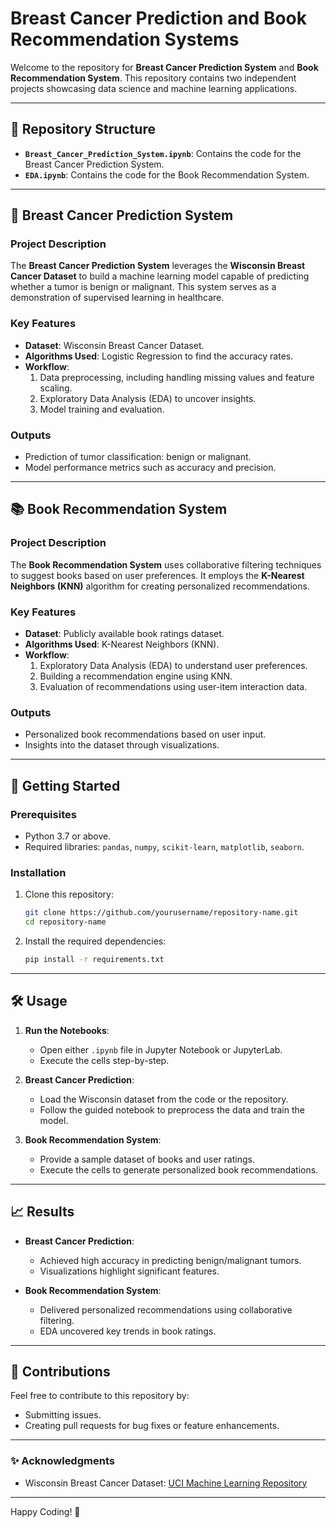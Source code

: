 # Breast Cancer Prediction and Book Recommendation Systems

Welcome to the repository for **Breast Cancer Prediction System** and **Book Recommendation System**. This repository contains two independent projects showcasing data science and machine learning applications.

---

## 📂 Repository Structure

- **`Breast_Cancer_Prediction_System.ipynb`**: Contains the code for the Breast Cancer Prediction System.
- **`EDA.ipynb`**: Contains the code for the Book Recommendation System.

---

## 🧪 Breast Cancer Prediction System

### Project Description
The **Breast Cancer Prediction System** leverages the **Wisconsin Breast Cancer Dataset** to build a machine learning model capable of predicting whether a tumor is benign or malignant. This system serves as a demonstration of supervised learning in healthcare.

### Key Features
- **Dataset**: Wisconsin Breast Cancer Dataset.
- **Algorithms Used**: Logistic Regression to find the accuracy rates.
- **Workflow**:
  1. Data preprocessing, including handling missing values and feature scaling.
  2. Exploratory Data Analysis (EDA) to uncover insights.
  3. Model training and evaluation.

### Outputs
- Prediction of tumor classification: benign or malignant.
- Model performance metrics such as accuracy and precision.

---

## 📚 Book Recommendation System

### Project Description
The **Book Recommendation System** uses collaborative filtering techniques to suggest books based on user preferences. It employs the **K-Nearest Neighbors (KNN)** algorithm for creating personalized recommendations.

### Key Features
- **Dataset**: Publicly available book ratings dataset.
- **Algorithms Used**: K-Nearest Neighbors (KNN).
- **Workflow**:
  1. Exploratory Data Analysis (EDA) to understand user preferences.
  2. Building a recommendation engine using KNN.
  3. Evaluation of recommendations using user-item interaction data.

### Outputs
- Personalized book recommendations based on user input.
- Insights into the dataset through visualizations.

---

## 🚀 Getting Started

### Prerequisites
- Python 3.7 or above.
- Required libraries: `pandas`, `numpy`, `scikit-learn`, `matplotlib`, `seaborn`.

### Installation
1. Clone this repository:
   ```bash
   git clone https://github.com/yourusername/repository-name.git
   cd repository-name
   ```
2. Install the required dependencies:
   ```bash
   pip install -r requirements.txt
   ```

---

## 🛠 Usage

1. **Run the Notebooks**:
   - Open either `.ipynb` file in Jupyter Notebook or JupyterLab.
   - Execute the cells step-by-step.

2. **Breast Cancer Prediction**:
   - Load the Wisconsin dataset from the code or the repository.
   - Follow the guided notebook to preprocess the data and train the model.

3. **Book Recommendation System**:
   - Provide a sample dataset of books and user ratings.
   - Execute the cells to generate personalized book recommendations.

---

## 📈 Results

- **Breast Cancer Prediction**:
  - Achieved high accuracy in predicting benign/malignant tumors.
  - Visualizations highlight significant features.

- **Book Recommendation System**:
  - Delivered personalized recommendations using collaborative filtering.
  - EDA uncovered key trends in book ratings.

---

## 🤝 Contributions
Feel free to contribute to this repository by:
- Submitting issues.
- Creating pull requests for bug fixes or feature enhancements.

---

### ✨ Acknowledgments
- Wisconsin Breast Cancer Dataset: [UCI Machine Learning Repository](https://archive.ics.uci.edu/ml/datasets/Breast+Cancer+Wisconsin+%28Diagnostic%29)
 

---

Happy Coding! 🚀
